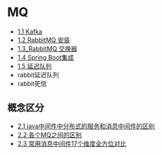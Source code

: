 # MQ

- [1.1 Kafka](1.1_kafka.md)
- [1.2 RabbitMQ 安装](1.2_rabbit安装.md)
- [1.3_RabbitMQ 交换器](1.3_rabbit交换器.md)
- [1.4 Spring Boot集成](1.4_springboot集成.md)
- [1.5 延迟队列](1.5_延迟队列.md)
- rabbit延迟队列
- rabbit死信


## 概念区分

- [2.1 java中间件中分布式的服务和消息中间件的区别](2.1_java中间件中分布式的服务和消息中间件的区别.md)
- [2.2 各个MQ之间的区别](2.2_各个MQ之间的区别.md)
- [2.3 常用消息中间件17个维度全方位对比](2.3_常用消息中间件17个维度全方位对比.md)
